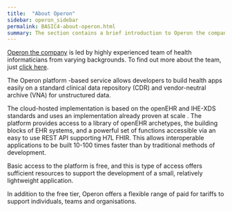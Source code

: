 ```yaml
---
title:  "About Operon"
sidebar: operon_sidebar
permalink: BASIC4-about-operon.html
summary: The section contains a brief introduction to Operon the company and the Operon platform.
---
```


[Operon the company](http://operon.systems/) is led by highly experienced team of health informaticians from varying backgrounds. To find out more about the team, just [click here](http://operon.systems/our-team/).

The Operon platform -based service allows developers to build health apps easily on a standard clinical data repository (CDR) and vendor-neutral archive (VNA) for unstructured data.

The cloud-hosted implementation is based on the openEHR and IHE-XDS standards and uses an implementation already proven at scale . The platform  provides access to a library of openEHR archetypes, the building blocks of EHR systems, and a powerful set of functions accessible via an easy to use REST API supporting H7L FHIR.  This allows interoperable applications to be built 10-100 times faster than by traditional methods of development.

Basic access to the platform is free, and this is type of access offers sufficient resources to support the development of a small, relatively lightweight application.

In addition to the free tier, Operon offers a flexible range of paid for tariffs to support individuals, teams and organisations.
